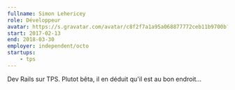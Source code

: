 ```yaml
---
fullname: Simon Lehericey
role: Développeur
avatar: https://s.gravatar.com/avatar/c8f2f7a1a95a068877772ceb11b9700b?s=512
start: 2017-02-13
end: 2018-03-30
employer: independent/octo
startups:
    - tps
---
```


Dev Rails sur TPS. Plutot bêta, il en déduit qu'il est au bon endroit…
